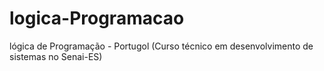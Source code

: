 # logica-Programacao
lógica de Programação - Portugol (Curso técnico em desenvolvimento de sistemas no Senai-ES)
